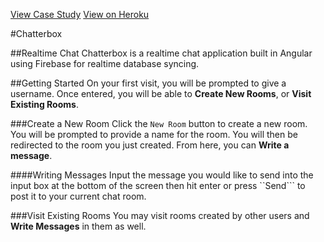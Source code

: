 [View Case Study](https://transplanar.github.io/portfolio//Chatterbox/)
[View on Heroku](https://chatterbox-app-demo.herokuapp.com/)

#Chatterbox

##Realtime Chat
Chatterbox is a realtime chat application built in Angular using Firebase for realtime database syncing.

##Getting Started
On your first visit, you will be prompted to give a username. Once entered, you will be able to **Create New Rooms**, or **Visit Existing Rooms**.

###Create a New Room
Click the ```New Room``` button to create a new room. You will be prompted to provide a name for the room. You will then be redirected to the room you just created. From here, you can **Write a message**.

####Writing Messages
Input the message you would like to send into the input box at the bottom of the screen then hit enter or press ``Send``` to post it to your current chat room.

###Visit Existing Rooms
You may visit rooms created by other users and **Write Messages** in them as well.
